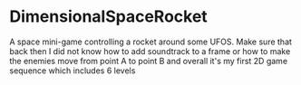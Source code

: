 # DimensionalSpaceRocket
A space mini-game controlling a rocket around some UFOS. Make sure that back then I did not know how to add soundtrack to a frame or how to make the enemies move from point A to point B and overall it's my first 2D game sequence which includes 6 levels
